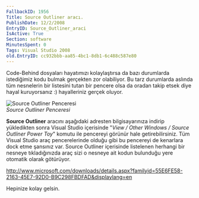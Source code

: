 ```yaml
---
FallbackID: 1956
Title: Source Outliner aracı.
PublishDate: 12/2/2008
EntryID: Source_Outliner_araci
IsActive: True
Section: software
MinutesSpent: 0
Tags: Visual Studio 2008
old.EntryID: cc932bbb-aa85-4bc1-8db1-6c488c587e80
---
```

Code-Behind dosyaları hayatımızı kolaylaştırsa da bazı durumlarda
istediğimiz kodu bulmak gerçekten zor olabiliyor. Bu tarz durumlarda
aslında tüm nesnelerin bir listesini tutan bir pencere olsa da oradan
takip etsek diye hayal kuruyorsanız :) hayalleriniz gerçek oluyor.

![Source Outliner
Penceresi](http://cdn.daron.yondem.com/assets/1956/12022008_1.png)\
*Source Outliner Penceresi*

**Source Outliner** aracını aşağıdaki adresten bilgisayarınıza indirip
yükledikten sonra Visual Studio içerisinde "*View / Other Windows /
Source Outliner Power Toy*" komutu ile pencereyi görünür hale
getirebilirsiniz. Tüm Visual Studio araç pencerelerinde olduğu gibi bu
pencereyi de kenarlara dock etme şansınız var. Source Outliner
içerisinde listelenen herhangi bir nesneye tıkladığınızda araç sizi o
nesneye ait kodun bulunduğu yere otomatik olarak götürüyor.

<http://www.microsoft.com/downloads/details.aspx?familyid=55E6FE58-2163-45E7-92D0-B9C298FBDFAD&displaylang=en>

Hepinize kolay gelsin.


